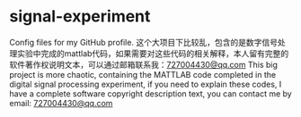 # signal-experiment
Config files for my GitHub profile.
这个大项目下比较乱，包含的是数字信号处理实验中完成的mattlab代码，如果需要对这些代码的相关解释，本人留有完整的软件著作权说明文本，可以通过邮箱联系我：727004430@qq.com
This big project is more chaotic, containing the MATTLAB code completed in the digital signal processing experiment, if you need to explain these codes, I have a complete software copyright description text, you can contact me by email: 727004430@qq.com
